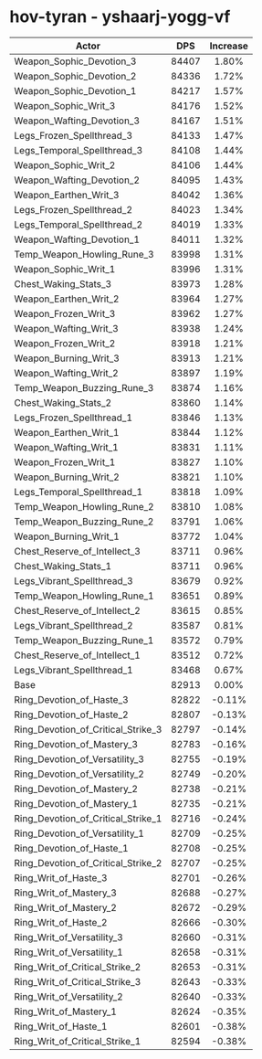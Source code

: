 # hov-tyran - yshaarj-yogg-vf
| Actor | DPS | Increase |
|---|:---:|:---:|
|Weapon_Sophic_Devotion_3|84407|1.80%|
|Weapon_Sophic_Devotion_2|84336|1.72%|
|Weapon_Sophic_Devotion_1|84217|1.57%|
|Weapon_Sophic_Writ_3|84176|1.52%|
|Weapon_Wafting_Devotion_3|84167|1.51%|
|Legs_Frozen_Spellthread_3|84133|1.47%|
|Legs_Temporal_Spellthread_3|84108|1.44%|
|Weapon_Sophic_Writ_2|84106|1.44%|
|Weapon_Wafting_Devotion_2|84095|1.43%|
|Weapon_Earthen_Writ_3|84042|1.36%|
|Legs_Frozen_Spellthread_2|84023|1.34%|
|Legs_Temporal_Spellthread_2|84019|1.33%|
|Weapon_Wafting_Devotion_1|84011|1.32%|
|Temp_Weapon_Howling_Rune_3|83998|1.31%|
|Weapon_Sophic_Writ_1|83996|1.31%|
|Chest_Waking_Stats_3|83973|1.28%|
|Weapon_Earthen_Writ_2|83964|1.27%|
|Weapon_Frozen_Writ_3|83962|1.27%|
|Weapon_Wafting_Writ_3|83938|1.24%|
|Weapon_Frozen_Writ_2|83918|1.21%|
|Weapon_Burning_Writ_3|83913|1.21%|
|Weapon_Wafting_Writ_2|83897|1.19%|
|Temp_Weapon_Buzzing_Rune_3|83874|1.16%|
|Chest_Waking_Stats_2|83860|1.14%|
|Legs_Frozen_Spellthread_1|83846|1.13%|
|Weapon_Earthen_Writ_1|83844|1.12%|
|Weapon_Wafting_Writ_1|83831|1.11%|
|Weapon_Frozen_Writ_1|83827|1.10%|
|Weapon_Burning_Writ_2|83821|1.10%|
|Legs_Temporal_Spellthread_1|83818|1.09%|
|Temp_Weapon_Howling_Rune_2|83810|1.08%|
|Temp_Weapon_Buzzing_Rune_2|83791|1.06%|
|Weapon_Burning_Writ_1|83772|1.04%|
|Chest_Reserve_of_Intellect_3|83711|0.96%|
|Chest_Waking_Stats_1|83711|0.96%|
|Legs_Vibrant_Spellthread_3|83679|0.92%|
|Temp_Weapon_Howling_Rune_1|83651|0.89%|
|Chest_Reserve_of_Intellect_2|83615|0.85%|
|Legs_Vibrant_Spellthread_2|83587|0.81%|
|Temp_Weapon_Buzzing_Rune_1|83572|0.79%|
|Chest_Reserve_of_Intellect_1|83512|0.72%|
|Legs_Vibrant_Spellthread_1|83468|0.67%|
|Base|82913|0.00%|
|Ring_Devotion_of_Haste_3|82822|-0.11%|
|Ring_Devotion_of_Haste_2|82807|-0.13%|
|Ring_Devotion_of_Critical_Strike_3|82797|-0.14%|
|Ring_Devotion_of_Mastery_3|82783|-0.16%|
|Ring_Devotion_of_Versatility_3|82755|-0.19%|
|Ring_Devotion_of_Versatility_2|82749|-0.20%|
|Ring_Devotion_of_Mastery_2|82738|-0.21%|
|Ring_Devotion_of_Mastery_1|82735|-0.21%|
|Ring_Devotion_of_Critical_Strike_1|82716|-0.24%|
|Ring_Devotion_of_Versatility_1|82709|-0.25%|
|Ring_Devotion_of_Haste_1|82708|-0.25%|
|Ring_Devotion_of_Critical_Strike_2|82707|-0.25%|
|Ring_Writ_of_Haste_3|82701|-0.26%|
|Ring_Writ_of_Mastery_3|82688|-0.27%|
|Ring_Writ_of_Mastery_2|82672|-0.29%|
|Ring_Writ_of_Haste_2|82666|-0.30%|
|Ring_Writ_of_Versatility_3|82660|-0.31%|
|Ring_Writ_of_Versatility_1|82658|-0.31%|
|Ring_Writ_of_Critical_Strike_2|82653|-0.31%|
|Ring_Writ_of_Critical_Strike_3|82643|-0.33%|
|Ring_Writ_of_Versatility_2|82640|-0.33%|
|Ring_Writ_of_Mastery_1|82624|-0.35%|
|Ring_Writ_of_Haste_1|82601|-0.38%|
|Ring_Writ_of_Critical_Strike_1|82594|-0.38%|
